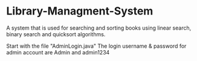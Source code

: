 # Library-Managment-System
A system that is used for searching and sorting books using linear search, binary search and quicksort algorithms.


Start with the file "AdminLogin.java" 
The login username & password for admin account are Admin and admin1234
